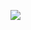 ![](https://github-profile-summary-cards.vercel.app/api/cards/profile-details?username=daniilshat&theme=solarized_dark)

